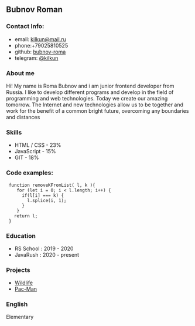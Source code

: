 ## Bubnov Roman

### Contact Info:  

* email: kilkun@mail.ru  
* phone:+79025810525
* github: [bubnov-roma](https://github.com/Bubnov-Roma)
* telegram: [@kilkun](https://t.me/kilkun)

### About me

Hi! My name is Roma Bubnov and i am junior frontend developer from Russia. I like to develop different programs and develop in the field of programming and web technologies. Today we create our amazing tomorrow. The Internet and new technologies allow us to be together and work for the benefit of a common bright future, overcoming any boundaries and distances

### Skills

* HTML / CSS - 23%
* JavaScript - 15%
* GIT - 18%

### Code examples:

```
 function removeKFromList( l, k ){
    for (let i = 0; i < l.length; i++) {
      if(l[i] === k) {
        l.splice(i, 1);
      }
    }
   return l;
 }
```

### Education

* RS School : 2019 - 2020
* JavaRush : 2020 - present

### Projects

* [Wildlife](https://rolling-scopes-school.github.io/bubnov-roma-JSFE2021Q1/wildlife/)
* [Pac-Man](https://rolling-scopes-school.github.io/bubnov-roma-JSFEPRESCHOOL/js30-random-game/)

### English

Elementary
